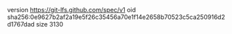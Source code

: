 version https://git-lfs.github.com/spec/v1
oid sha256:0e9627b2af2a19e5f26c35456a70e1f14e2658b70523c5ca250916d2d1767dad
size 3130
